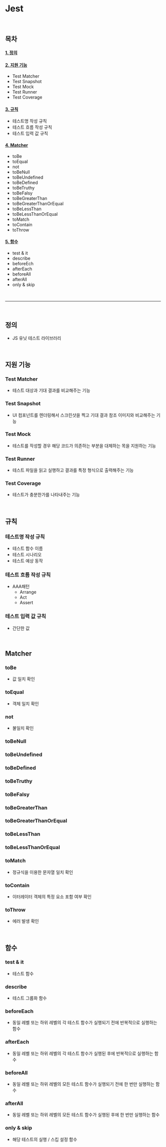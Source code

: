 # Jest

<br>

## 목차

#### [1. 정의](#정의)

#### [2. 지원 기능](#지원-기능)

- Test Matcher
- Test Snapshot
- Test Mock
- Test Runner
- Test Coverage

#### [3. 규칙](#규칙)

- 테스트명 작성 규칙
- 테스트 흐름 작성 규칙
- 테스트 입력 값 규칙

#### [4. Matcher](#Matcher)

- toBe
- toEqual
- not
- toBeNull
- toBeUndefined
- toBeDefined
- toBeTruthy
- toBeFalsy
- toBeGreaterThan
- toBeGreaterThanOrEqual
- toBeLessThan
- toBeLessThanOrEqual
- toMatch
- toContain
- toThrow

#### [5. 함수](#함수)

- test & it
- describe
- beforeEch
- afterEach
- beforeAll
- afterAll
- only & skip

<br>

---

<br>

## 정의

- JS 유닛 테스트 라이브러리

<br>

## 지원 기능

### Test Matcher

- 테스트 대상과 기대 결과를 비교해주는 기능

### Test Snapshot

- UI 컴포넌트를 렌더링해서 스크린샷을 찍고 기대 결과 참조 이미지와 비교해주는 기능

### Test Mock

- 테스트를 작성할 경우 해당 코드가 의존하는 부분을 대체하는 목을 지원하는 기능

### Test Runner

- 테스트 파일을 읽고 실행하고 결과를 특정 형식으로 출력해주는 기능

### Test Coverage

- 테스트가 충분한가를 나타내주는 기능

<br>

## 규칙

### 테스트명 작성 규칙

- 테스트 함수 이름
- 테스트 시나리오
- 테스트 예상 동작

### 테스트 흐름 작성 규칙

- AAA패턴
  - Arrange
  - Act
  - Assert

### 테스트 입력 값 규칙

- 간단한 값

<br>

## Matcher

### toBe

- 값 일치 확인

### toEqual

- 객체 일치 확인

### not

- 불일치 확인

### toBeNull

### toBeUndefined

### toBeDefined

### toBeTruthy

### toBeFalsy

### toBeGreaterThan

### toBeGreaterThanOrEqual

### toBeLessThan

### toBeLessThanOrEqual

### toMatch

- 정규식을 이용한 문자열 일치 확인

### toContain

- 이터레이터 객체의 특정 요소 포함 여부 확인

### toThrow

- 에러 발생 확인

<br>

## 함수

### test & it

- 테스트 함수

### describe

- 테스트 그룹화 함수

### beforeEach

- 동일 레벨 또는 하위 레벨의 각 테스트 함수가 실행되기 전에 반복적으로 실행하는 함수

### afterEach

- 동일 레벨 또는 하위 레벨의 각 테스트 함수가 실행된 후에 반복적으로 실행하는 함수

### beforeAll

- 동일 레벨 또는 하위 레벨의 모든 테스트 함수가 실행되기 전에 한 번만 실행하는 함수

### afterAll

- 동일 레벨 또는 하위 레벨의 모든 테스트 함수가 실행된 후에 한 번만 실행하는 함수

### only & skip

- 해당 테스트의 실행 / 스킵 설정 함수

<br>
